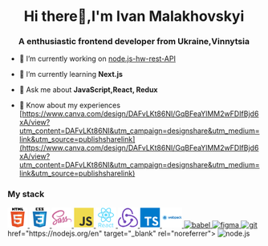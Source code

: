 <h1 align="center">Hi there👋,I'm Ivan Malakhovskyi</h1>
<h3 align="center">A enthusiastic frontend developer from Ukraine,Vinnytsia</h3>

- 🔭 I’m currently working on [node.js-hw-rest-API](https://github.com/Ivan-Malakhovskyi/node.js-hw-rest-API/tree/hw02-express)

- 🌱 I’m currently learning **Next.js**

- 💬 Ask me about **JavaScript,React, Redux**

- 📄 Know about my experiences [https://www.canva.com/design/DAFvLKt86NI/GqBFeaYlMM2wFDIfBjd6xA/view?utm_content=DAFvLKt86NI&utm_campaign=designshare&utm_medium=link&utm_source=publishsharelink](https://www.canva.com/design/DAFvLKt86NI/GqBFeaYlMM2wFDIfBjd6xA/view?utm_content=DAFvLKt86NI&utm_campaign=designshare&utm_medium=link&utm_source=publishsharelink)

<p align="left">
</p>

<h3 align="left">My stack</h3>
<p align="left"> </a> </a> <a href="https://www.w3.org/html/" target="_blank" rel="noreferrer"> <img src="https://raw.githubusercontent.com/devicons/devicon/master/icons/html5/html5-original-wordmark.svg" alt="html5" width="40" height="40"/> </a> <a href="https://www.w3schools.com/css/" target="_blank" rel="noreferrer"> <img src="https://raw.githubusercontent.com/devicons/devicon/master/icons/css3/css3-original-wordmark.svg" alt="css3" width="40" height="40"/>  <a href="https://sass-lang.com" target="_blank" rel="noreferrer"> <img src="https://raw.githubusercontent.com/devicons/devicon/master/icons/sass/sass-original.svg" alt="sass" width="40" height="40"/> </a>  <a href="https://developer.mozilla.org/en-US/docs/Web/JavaScript" target="_blank" rel="noreferrer"> <img src="https://raw.githubusercontent.com/devicons/devicon/master/icons/javascript/javascript-original.svg" alt="javascript" width="40" height="40"/> </a> <a href="https://reactjs.org/" target="_blank" rel="noreferrer"> <img src="https://raw.githubusercontent.com/devicons/devicon/master/icons/react/react-original-wordmark.svg" alt="react" width="40" height="40"/> </a> <a href="https://redux.js.org" target="_blank" rel="noreferrer"> <img src="https://raw.githubusercontent.com/devicons/devicon/master/icons/redux/redux-original.svg" alt="redux" width="40" height="40"/> </a> <a href="https://www.typescriptlang.org/" target="_blank" rel="noreferrer"> <img src="https://raw.githubusercontent.com/devicons/devicon/master/icons/typescript/typescript-original.svg" alt="typescript" width="40" height="40"/> </a> <a href="https://webpack.js.org" target="_blank" rel="noreferrer"> <img src="https://raw.githubusercontent.com/devicons/devicon/d00d0969292a6569d45b06d3f350f463a0107b0d/icons/webpack/webpack-original-wordmark.svg" alt="webpack" width="40" height="40"/> </a>  <a href="https://babeljs.io/" target="_blank" rel="noreferrer"> <img src="https://www.vectorlogo.zone/logos/babeljs/babeljs-icon.svg" alt="babel" width="40" height="40"/> </a>  <a href="https://www.figma.com/" target="_blank" rel="noreferrer"> <img src="https://www.vectorlogo.zone/logos/figma/figma-icon.svg" alt="figma" width="40" height="40"/> </a>  <a href="https://git-scm.com/" target="_blank" rel="noreferrer"> <img src="https://www.vectorlogo.zone/logos/git-scm/git-scm-icon.svg" alt="git" width="40" height="40"/>  </a>   <a> href="https://nodejs.org/en" target="_blank" rel="noreferrer"> <img src="https://nodejs.org/static/images/logo.svg" alt="node.js" width="40" height="40" alt="node.js" />   </a>



</p>
